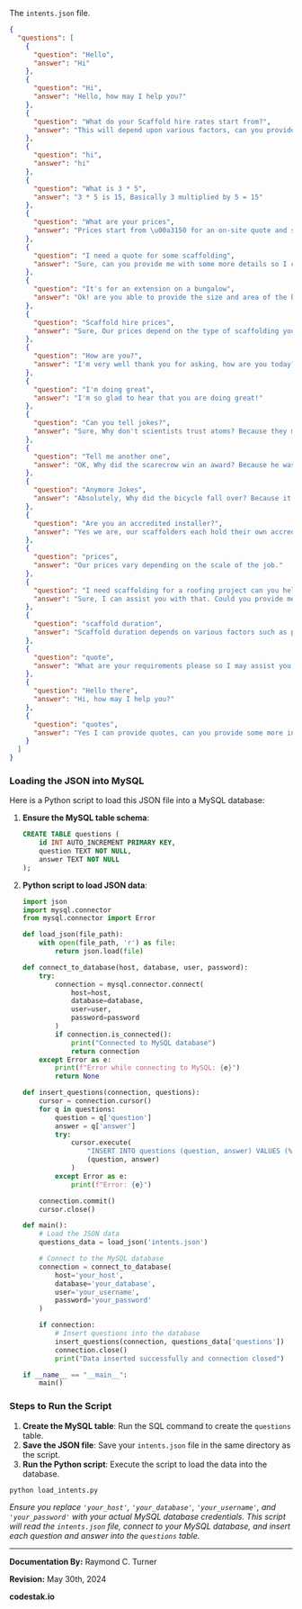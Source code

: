 The `intents.json` file.

```json
{
  "questions": [
    {
      "question": "Hello",
      "answer": "Hi"
    },
    {
      "question": "Hi",
      "answer": "Hello, how may I help you?"
    },
    {
      "question": "What do your Scaffold hire rates start from?",
      "answer": "This will depend upon various factors, can you provide me with some more information please?"
    },
    {
      "question": "hi",
      "answer": "hi"
    },
    {
      "question": "What is 3 * 5",
      "answer": "3 * 5 is 15, Basically 3 multiplied by 5 = 15"
    },
    {
      "question": "What are your prices",
      "answer": "Prices start from \u00a3150 for an on-site quote and survey"
    },
    {
      "question": "I need a quote for some scaffolding",
      "answer": "Sure, can you provide me with some more details so I can assist you further?"
    },
    {
      "question": "It's for an extension on a bungalow",
      "answer": "Ok! are you able to provide the size and area of the bungalow"
    },
    {
      "question": "Scaffold hire prices",
      "answer": "Sure, Our prices depend on the type of scaffolding you require, you can contact us via email info@tailoredscaffolding.co.uk or phone on 08878026349 for a more detailed quote"
    },
    {
      "question": "How are you?",
      "answer": "I'm very well thank you for asking, how are you today?"
    },
    {
      "question": "I'm doing great",
      "answer": "I'm so glad to hear that you are doing great!"
    },
    {
      "question": "Can you tell jokes?",
      "answer": "Sure, Why don't scientists trust atoms? Because they make up everything!"
    },
    {
      "question": "Tell me another one",
      "answer": "OK, Why did the scarecrow win an award? Because he was outstanding in his field!"
    },
    {
      "question": "Anymore Jokes",
      "answer": "Absolutely, Why did the bicycle fall over? Because it was two-tired!"
    },
    {
      "question": "Are you an accredited installer?",
      "answer": "Yes we are, our scaffolders each hold their own accreditations such as the CISRS, CSCS and CHAS registered."
    },
    {
      "question": "prices",
      "answer": "Our prices vary depending on the scale of the job."
    },
    {
      "question": "I need scaffolding for a roofing project can you help?",
      "answer": "Sure, I can assist you with that. Could you provide me with some more information regarding the height and size of the building? For example, is it a house or a bungalow? How many levels does the building have, and for how long do you require the scaffold?"
    },
    {
      "question": "scaffold duration",
      "answer": "Scaffold duration depends on various factors such as project requirements."
    },
    {
      "question": "quote",
      "answer": "What are your requirements please so I may assist you further?"
    },
    {
      "question": "Hello there",
      "answer": "Hi, how may I help you?"
    },
    {
      "question": "quotes",
      "answer": "Yes I can provide quotes, can you provide some more information so I may assist you further?"
    }
  ]
}
```

### Loading the JSON into MySQL

Here is a Python script to load this JSON file into a MySQL database:

1. **Ensure the MySQL table schema**:
    ```sql
    CREATE TABLE questions (
        id INT AUTO_INCREMENT PRIMARY KEY,
        question TEXT NOT NULL,
        answer TEXT NOT NULL
    );
    ```

2. **Python script to load JSON data**:
    ```python
    import json
    import mysql.connector
    from mysql.connector import Error

    def load_json(file_path):
        with open(file_path, 'r') as file:
            return json.load(file)

    def connect_to_database(host, database, user, password):
        try:
            connection = mysql.connector.connect(
                host=host,
                database=database,
                user=user,
                password=password
            )
            if connection.is_connected():
                print("Connected to MySQL database")
                return connection
        except Error as e:
            print(f"Error while connecting to MySQL: {e}")
            return None

    def insert_questions(connection, questions):
        cursor = connection.cursor()
        for q in questions:
            question = q['question']
            answer = q['answer']
            try:
                cursor.execute(
                    "INSERT INTO questions (question, answer) VALUES (%s, %s)",
                    (question, answer)
                )
            except Error as e:
                print(f"Error: {e}")

        connection.commit()
        cursor.close()

    def main():
        # Load the JSON data
        questions_data = load_json('intents.json')

        # Connect to the MySQL database
        connection = connect_to_database(
            host='your_host',
            database='your_database',
            user='your_username',
            password='your_password'
        )

        if connection:
            # Insert questions into the database
            insert_questions(connection, questions_data['questions'])
            connection.close()
            print("Data inserted successfully and connection closed")

    if __name__ == "__main__":
        main()
    ```

### Steps to Run the Script

1. **Create the MySQL table**: Run the SQL command to create the `questions` table.
2. **Save the JSON file**: Save your `intents.json` file in the same directory as the script.
3. **Run the Python script**: Execute the script to load the data into the database.

```sh
python load_intents.py
```

*Ensure you replace `'your_host'`, `'your_database'`, `'your_username'`, and `'your_password'` with your actual MySQL database credentials. This script will read the `intents.json` file, connect to your MySQL database, and insert each question and answer into the `questions` table.*

---

**Documentation By:** Raymond C. Turner

**Revision:** May 30th, 2024


**codestak.io**